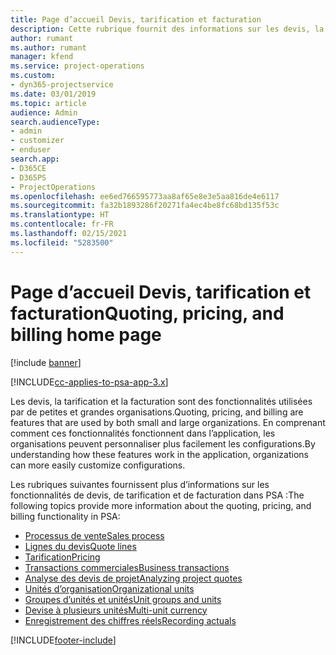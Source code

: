 ```yaml
---
title: Page d’accueil Devis, tarification et facturation
description: Cette rubrique fournit des informations sur les devis, la tarification et la facturation.
author: rumant
ms.author: rumant
manager: kfend
ms.service: project-operations
ms.custom:
- dyn365-projectservice
ms.date: 03/01/2019
ms.topic: article
audience: Admin
search.audienceType:
- admin
- customizer
- enduser
search.app:
- D365CE
- D365PS
- ProjectOperations
ms.openlocfilehash: ee6ed766595773aa8af65e8e3e5aa816de4e6117
ms.sourcegitcommit: fa32b1893286f20271fa4ec4be8fc68bd135f53c
ms.translationtype: HT
ms.contentlocale: fr-FR
ms.lasthandoff: 02/15/2021
ms.locfileid: "5283500"
---
```

# <a name="quoting-pricing-and-billing-home-page"></a><span data-ttu-id="71545-103">Page d’accueil Devis, tarification et facturation</span><span class="sxs-lookup"><span data-stu-id="71545-103">Quoting, pricing, and billing home page</span></span>

[!include [banner](../includes/psa-now-project-operations.md)]

[!INCLUDE[cc-applies-to-psa-app-3.x](../includes/cc-applies-to-psa-app-3x.md)]

<span data-ttu-id="71545-104">Les devis, la tarification et la facturation sont des fonctionnalités utilisées par de petites et grandes organisations.</span><span class="sxs-lookup"><span data-stu-id="71545-104">Quoting, pricing, and billing are features that are used by both small and large organizations.</span></span> <span data-ttu-id="71545-105">En comprenant comment ces fonctionnalités fonctionnent dans l’application, les organisations peuvent personnaliser plus facilement les configurations.</span><span class="sxs-lookup"><span data-stu-id="71545-105">By understanding how these features work in the application, organizations can more easily customize configurations.</span></span>

<span data-ttu-id="71545-106">Les rubriques suivantes fournissent plus d’informations sur les fonctionnalités de devis, de tarification et de facturation dans PSA :</span><span class="sxs-lookup"><span data-stu-id="71545-106">The following topics provide more information about the quoting, pricing, and billing functionality in PSA:</span></span>

- [<span data-ttu-id="71545-107">Processus de vente</span><span class="sxs-lookup"><span data-stu-id="71545-107">Sales process</span></span>](basic-sales-process.md)
- [<span data-ttu-id="71545-108">Lignes du devis</span><span class="sxs-lookup"><span data-stu-id="71545-108">Quote lines</span></span>](basic-quote-lines.md)
- [<span data-ttu-id="71545-109">Tarification</span><span class="sxs-lookup"><span data-stu-id="71545-109">Pricing</span></span>](basic-pricing.md)
- [<span data-ttu-id="71545-110">Transactions commerciales</span><span class="sxs-lookup"><span data-stu-id="71545-110">Business transactions</span></span>](basic-business-transactions.md)
- [<span data-ttu-id="71545-111">Analyse des devis de projet</span><span class="sxs-lookup"><span data-stu-id="71545-111">Analyzing project quotes</span></span>](basic-analyzing-quotes.md)
- [<span data-ttu-id="71545-112">Unités d’organisation</span><span class="sxs-lookup"><span data-stu-id="71545-112">Organizational units</span></span>](advanced-organizational.md)
- [<span data-ttu-id="71545-113">Groupes d’unités et unités</span><span class="sxs-lookup"><span data-stu-id="71545-113">Unit groups and units</span></span>](advanced-units.md)
- [<span data-ttu-id="71545-114">Devise à plusieurs unités</span><span class="sxs-lookup"><span data-stu-id="71545-114">Multi-unit currency</span></span>](advanced-currency.md)
- [<span data-ttu-id="71545-115">Enregistrement des chiffres réels</span><span class="sxs-lookup"><span data-stu-id="71545-115">Recording actuals</span></span>](advanced-actuals.md)


[!INCLUDE[footer-include](../includes/footer-banner.md)]